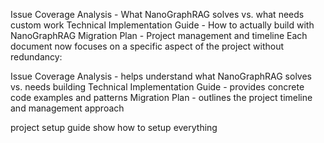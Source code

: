 Issue Coverage Analysis - What NanoGraphRAG solves vs. what needs custom work
Technical Implementation Guide - How to actually build with NanoGraphRAG
Migration Plan - Project management and timeline
Each document now focuses on a specific aspect of the project without redundancy:

Issue Coverage Analysis - helps understand what NanoGraphRAG solves vs. needs building
Technical Implementation Guide - provides concrete code examples and patterns
Migration Plan - outlines the project timeline and management approach

project setup guide show how to setup everything